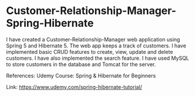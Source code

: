 # Customer-Relationship-Manager-Spring-Hibernate
I have created a Customer-Relationship-Manager web application using Spring 5 and Hibernate 5. The web app keeps a track of customers. I have implemented basic CRUD features to create, view, update and delete customers. I have also implemented the search feature. I have used MySQL to store customers in the database and Tomcat for the server.

References: Udemy Course: Spring & Hibernate for Beginners

Link: https://www.udemy.com/spring-hibernate-tutorial/
